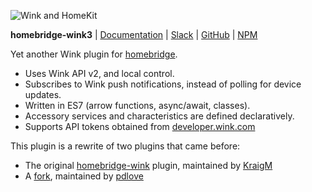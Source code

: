 ![Wink and HomeKit](https://i.imgur.com/JGy2QiM.png)

**homebridge-wink3**
|
[Documentation](https://sibartlett.github.io/homebridge-wink3)
|
[Slack](https://homebridgeteam.slack.com/messages/C0FPLQW8J)
|
[GitHub](https://github.com/sibartlett/homebridge-wink3)
|
[NPM](https://www.npmjs.com/package/homebridge-wink3)

Yet another Wink plugin for [homebridge](https://github.com/nfarina/homebridge).

* Uses Wink API v2, and local control.
* Subscribes to Wink push notifications, instead of polling for device updates.
* Written in ES7 (arrow functions, async/await, classes).
* Accessory services and characteristics are defined declaratively.
* Supports API tokens obtained from [developer.wink.com](https://developer.wink.com)

This plugin is a rewrite of two plugins that came before:

* The original [homebridge-wink](https://github.com/KraigM/homebridge-wink) plugin, maintained by [KraigM](https://github.com/KraigM)
* A [fork](https://github.com/pdlove/homebridge-wink), maintained by [pdlove](https://github.com/pdlove)
